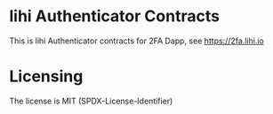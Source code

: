 # lihi Authenticator Contracts

This is lihi Authenticator contracts for 2FA Dapp, see https://2fa.lihi.io

# Licensing

The license is MIT (SPDX-License-Identifier)